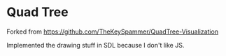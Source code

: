 # Quad Tree
Forked from https://github.com/TheKeySpammer/QuadTree-Visualization

Implemented the drawing stuff in SDL because I don't like JS.

